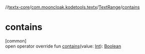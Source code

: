 //[textx-core](../../../index.md)/[com.mooncloak.kodetools.textx](../index.md)/[TextRange](index.md)/[contains](contains.md)

# contains

[common]\
open operator override fun [contains](contains.md)(value: [Int](https://kotlinlang.org/api/latest/jvm/stdlib/kotlin/-int/index.html)): [Boolean](https://kotlinlang.org/api/latest/jvm/stdlib/kotlin/-boolean/index.html)

